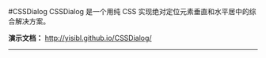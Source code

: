 #CSSDialog
CSSDialog 是一个用纯 CSS 实现绝对定位元素垂直和水平居中的综合解决方案。

**演示文档：** http://yisibl.github.io/CSSDialog/
***